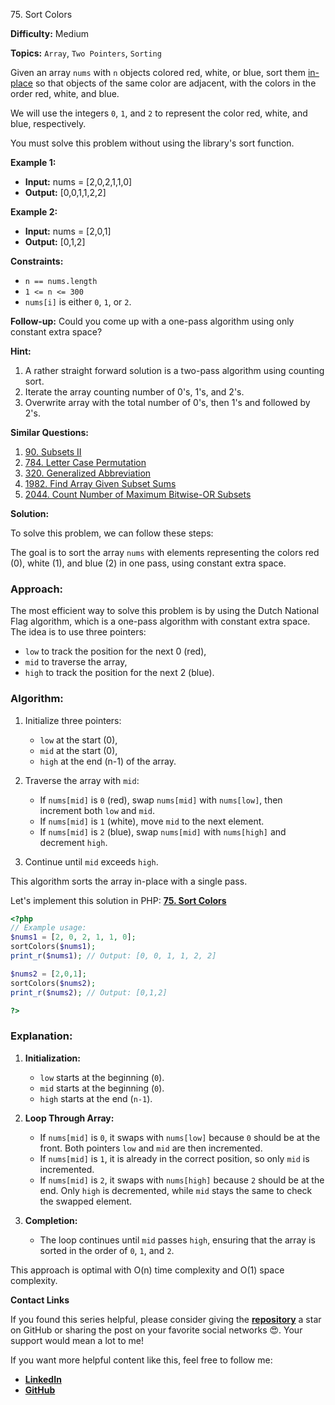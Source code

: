 75\. Sort Colors

**Difficulty:** Medium

**Topics:** `Array`, `Two Pointers`, `Sorting`

Given an array `nums` with `n` objects colored red, white, or blue, sort them [in-place](https://en.wikipedia.org/wiki/In-place_algorithm) so that objects of the same color are adjacent, with the colors in the order red, white, and blue.

We will use the integers `0`, `1`, and `2` to represent the color red, white, and blue, respectively.

You must solve this problem without using the library's sort function.

**Example 1:**

- **Input:** nums = [2,0,2,1,1,0]
- **Output:** [0,0,1,1,2,2] 

**Example 2:**

- **Input:** nums = [2,0,1]
- **Output:** [0,1,2]

**Constraints:**

- <code>n == nums.length</code>
- <code>1 <= n <= 300</code>
- `nums[i]` is either `0`, `1`, or `2`.

**Follow-up:** Could you come up with a one-pass algorithm using only constant extra space?

**Hint:**
1. A rather straight forward solution is a two-pass algorithm using counting sort.
2. Iterate the array counting number of 0's, 1's, and 2's.
3. Overwrite array with the total number of 0's, then 1's and followed by 2's.


**Similar Questions:**
1. [90. Subsets II](https://github.com/mah-shamim/leet-code-in-php/tree/main/algorithms/000090-subsets-ii)
2. [784. Letter Case Permutation](https://github.com/mah-shamim/leet-code-in-php/tree/main/algorithms/000784-letter-case-permutation)
3. [320. Generalized Abbreviation](https://github.com/mah-shamim/leet-code-in-php/tree/main/algorithms/000320-generalized-abbreviation)
4. [1982. Find Array Given Subset Sums](https://github.com/mah-shamim/leet-code-in-php/tree/main/algorithms/001982-find-array-given-subset-sums)
5. [2044. Count Number of Maximum Bitwise-OR Subsets](https://github.com/mah-shamim/leet-code-in-php/tree/main/algorithms/002044-count-number-of-maximum-bitwise-or-subsets)



**Solution:**


To solve this problem, we can follow these steps:

The goal is to sort the array `nums` with elements representing the colors red (0), white (1), and blue (2) in one pass, using constant extra space.

### Approach:

The most efficient way to solve this problem is by using the Dutch National Flag algorithm, which is a one-pass algorithm with constant extra space. The idea is to use three pointers:
- `low` to track the position for the next 0 (red),
- `mid` to traverse the array,
- `high` to track the position for the next 2 (blue).

### Algorithm:
1. Initialize three pointers:
   - `low` at the start (0),
   - `mid` at the start (0),
   - `high` at the end (n-1) of the array.

2. Traverse the array with `mid`:
   - If `nums[mid]` is `0` (red), swap `nums[mid]` with `nums[low]`, then increment both `low` and `mid`.
   - If `nums[mid]` is `1` (white), move `mid` to the next element.
   - If `nums[mid]` is `2` (blue), swap `nums[mid]` with `nums[high]` and decrement `high`.

3. Continue until `mid` exceeds `high`.

This algorithm sorts the array in-place with a single pass.

Let's implement this solution in PHP: **[75. Sort Colors](https://github.com/mah-shamim/leet-code-in-php/tree/main/algorithms/000075-sort-colors/solution.php)**

```php
<?php
// Example usage:
$nums1 = [2, 0, 2, 1, 1, 0];
sortColors($nums1);
print_r($nums1); // Output: [0, 0, 1, 1, 2, 2]

$nums2 = [2,0,1];
sortColors($nums2);
print_r($nums2); // Output: [0,1,2]

?>
```

### Explanation:

1. **Initialization:**
   - `low` starts at the beginning (`0`).
   - `mid` starts at the beginning (`0`).
   - `high` starts at the end (`n-1`).

2. **Loop Through Array:**
   - If `nums[mid]` is `0`, it swaps with `nums[low]` because `0` should be at the front. Both pointers `low` and `mid` are then incremented.
   - If `nums[mid]` is `1`, it is already in the correct position, so only `mid` is incremented.
   - If `nums[mid]` is `2`, it swaps with `nums[high]` because `2` should be at the end. Only `high` is decremented, while `mid` stays the same to check the swapped element.

3. **Completion:**
   - The loop continues until `mid` passes `high`, ensuring that the array is sorted in the order of `0`, `1`, and `2`.

This approach is optimal with O(n) time complexity and O(1) space complexity.

**Contact Links**

If you found this series helpful, please consider giving the **[repository](https://github.com/mah-shamim/leet-code-in-php)** a star on GitHub or sharing the post on your favorite social networks 😍. Your support would mean a lot to me!

If you want more helpful content like this, feel free to follow me:

- **[LinkedIn](https://www.linkedin.com/in/arifulhaque/)**
- **[GitHub](https://github.com/mah-shamim)**